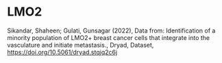 # LMO2

Sikandar, Shaheen; Gulati, Gunsagar (2022), Data from: Identification of a minority population of LMO2+ breast cancer cells that integrate into the vasculature and initiate metastasis., Dryad, Dataset, https://doi.org/10.5061/dryad.stqjq2c6j
